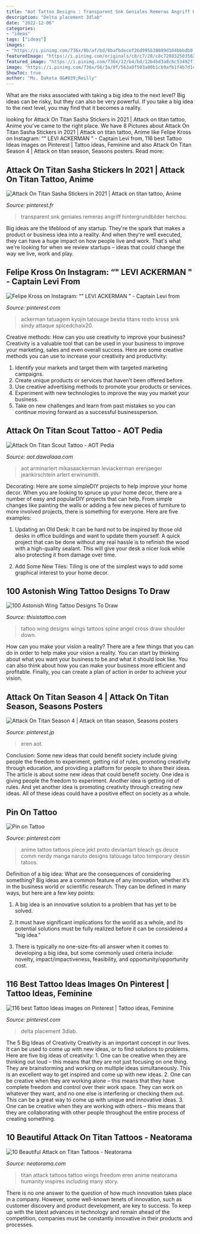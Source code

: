 ```yaml
---
title: "Aot Tattoo Designs : Transparent Snk Geniales Remeras Angriff Hintergrundbilder Heichou"
description: "Delta placement 3dlab"
date: "2022-12-06"
categories:
- "ideas"
tags: ["ideas"]
images:
- "https://i.pinimg.com/736x/8b/af/bd/8bafbdecef26d995b38809d104bbbdb0.jpg"
featuredImage: "https://i.pinimg.com/originals/c8/c7/28/c8c7288325035824d6294f64e94fb4f2.jpg"
featured_image: "https://i.pinimg.com/736x/12/b4/bd/12b4bd3a8c6c53492f106f03edf110f9.jpg"
image: "https://i.pinimg.com/736x/56/3a/0f/563a0f503a00b1cb9afb1f4b7d1c77b7--foot-tattoo-placements-text-tattoo.jpg"
ShowToc: true
author: "Ms. Dakota O&#039;Reilly"
---
```



What are the risks associated with taking a big idea to the next level?
Big ideas can be risky, but they can also be very powerful. If you take a big idea to the next level, you may find that it becomes a reality.

	

		
looking for Attack On Titan Sasha Stickers in 2021 | Attack on titan tattoo, Anime you've came to the right place. We have 8 Pictures about Attack On Titan Sasha Stickers in 2021 | Attack on titan tattoo, Anime like Felipe Kross on Instagram: “&quot; LEVI ACKERMAN &quot; - Captain Levi from, 116 best Tattoo Ideas images on Pinterest | Tattoo ideas, Feminine and also Attack On Titan Season 4 | Attack on titan season, Seasons posters. Read more:
		
    
## Attack On Titan Sasha Stickers In 2021 | Attack On Titan Tattoo, Anime

<img loading=lazy src="https://i.pinimg.com/originals/aa/de/40/aade401a8561ce0447469ad8558cee31.jpg" onerror="this.onerror=null;this.src='https://tse1.mm.bing.net/th?id=OIP.9Aa0_XdHKgsKj5EYV_nQ6wHaHa&amp;pid=15.1';" alt="Attack On Titan Sasha Stickers in 2021 | Attack on titan tattoo, Anime">

_Source: pinterest.fr_

>transparent snk geniales remeras angriff hintergrundbilder heichou. 

	

Big ideas are the lifeblood of any startup. They're the spark that makes a product or business idea into a reality. And when they're well executed, they can have a huge impact on how people live and work. That's what we're looking for when we review startups – ideas that could change the way we live, work and play.

    
## Felipe Kross On Instagram: “&quot; LEVI ACKERMAN &quot; - Captain Levi From

<img loading=lazy src="https://i.pinimg.com/originals/fe/a8/4e/fea84e9302b8cdbd471e7cb44de135c5.jpg" onerror="this.onerror=null;this.src='https://tse1.mm.bing.net/th?id=OIP.-wudSBUKP-Ep-ZuxT7zZYwHaJQ&amp;pid=15.1';" alt="Felipe Kross on Instagram: “&quot; LEVI ACKERMAN &quot; - Captain Levi from">

_Source: pinterest.com_

>ackerman tatuagem kyojin tatouage bestia titans rosto kross snk sindy attaque spicedchaix20. 

	

Creative methods: How can you use creativity to improve your business?
Creativity is a valuable tool that can be used in your business to improve your marketing, sales and even overall success. Here are some creative methods you can use to increase your creativity and productivity: 
1. Identify your markets and target them with targeted marketing campaigns.
2. Create unique products or services that haven’t been offered before.
3. Use creative advertising methods to promote your products or services. 
4. Experiment with new technologies to improve the way you market your business. 
5. Take on new challenges and learn from past mistakes so you can continue moving forward as a successful businessperson.

    
## Attack On Titan Scout Tattoo - AOT Pedia

<img loading=lazy src="https://i.pinimg.com/736x/12/b4/bd/12b4bd3a8c6c53492f106f03edf110f9.jpg" onerror="this.onerror=null;this.src='https://tse1.mm.bing.net/th?id=OIP.f0taRieGjmqnZcJ3Cy_fQwHaJQ&amp;pid=15.1';" alt="Attack On Titan Scout Tattoo - AOT Pedia">

_Source: aot.dawalaaa.com_

>aot arminarlert mikasaackerman leviackerman erenjaeger jeankirschtein arlert erwinsmith. 

	

Decorating: Here are some simpleDIY projects to help improve your home decor.
When you are looking to spruce up your home decor, there are a number of easy and popularDIY projects that can help. From simple changes like painting the walls or adding a few new pieces of furniture to more involved projects, there is something for everyone. Here are five examples:
1. Updating an Old Desk: It can be hard not to be inspired by those old desks in office buildings and want to update them yourself. A quick project that can be done without any real hassle is to refinish the wood with a high-quality sealant. This will give your desk a nicer look while also protecting it from damage over time.

2. Add Some New Tiles: Tiling is one of the simplest ways to add some graphical interest to your home decor.

    
## 100 Astonish Wing Tattoo Designs To Draw

<img loading=lazy src="http://www.thisistattoo.com/wp-content/uploads/2015/07/wing-tattoo-designs-44.jpg" onerror="this.onerror=null;this.src='https://tse1.mm.bing.net/th?id=OIP.ZrsIp4PeVHib35fcLjg_BAHaKT&amp;pid=15.1';" alt="100 Astonish Wing Tattoo Designs To Draw">

_Source: thisistattoo.com_

>tattoo wing designs wings tattoos spine angel cross draw shoulder down. 

	

How can you make your vision a reality?
There are a few things that you can do in order to help make your vision a reality. You can start by thinking about what you want your business to be and what it should look like. You can also think about how you can make your business more efficient and profitable. Finally, you can create a plan of action in order to achieve your vision.

    
## Attack On Titan Season 4 | Attack On Titan Season, Seasons Posters

<img loading=lazy src="https://i.pinimg.com/736x/8b/af/bd/8bafbdecef26d995b38809d104bbbdb0.jpg" onerror="this.onerror=null;this.src='https://tse2.mm.bing.net/th?id=OIP.4ruWtlLmDnBwKNx8YvnHWAHaNI&amp;pid=15.1';" alt="Attack On Titan Season 4 | Attack on titan season, Seasons posters">

_Source: pinterest.jp_

>eren aot. 

	

Conclusion: Some new ideas that could benefit society include giving people the freedom to experiment, getting rid of rules, promoting creativity through education, and providing a platform for people to share their ideas.
The article is about some new ideas that could benefit society. One idea is giving people the freedom to experiment. Another idea is getting rid of rules. And yet another idea is promoting creativity through creating new ideas. All of these ideas could have a positive effect on society as a whole.

    
## Pin On Tattoo

<img loading=lazy src="https://i.pinimg.com/originals/c8/c7/28/c8c7288325035824d6294f64e94fb4f2.jpg" onerror="this.onerror=null;this.src='https://tse1.mm.bing.net/th?id=OIP.I7vWrF_bHTSj0eUQJ8XOXwHaFj&amp;pid=15.1';" alt="Pin on Tattoo">

_Source: pinterest.com_

>anime tattoo tattoos piece jekt proto deviantart bleach gs deuce comm nerdy manga naruto designs tatouage tatoo temporary dessin tatoos. 

	

Definition of a big idea: What are the consequences of considering something?
Big ideas are a common feature of any innovation, whether it’s in the business world or scientific research. They can be defined in many ways, but here are a few key points:
1. A big idea is an innovative solution to a problem that has yet to be solved.

2. It must have significant implications for the world as a whole, and its potential solutions must be fully realized before it can be considered a "big idea."

3. There is typically no one-size-fits-all answer when it comes to developing a big idea, but some commonly used criteria include: novelty, impact/impactiveness, feasibility, and opportunity/opportunity cost. 

    
## 116 Best Tattoo Ideas Images On Pinterest | Tattoo Ideas, Feminine

<img loading=lazy src="https://i.pinimg.com/736x/56/3a/0f/563a0f503a00b1cb9afb1f4b7d1c77b7--foot-tattoo-placements-text-tattoo.jpg" onerror="this.onerror=null;this.src='https://tse3.mm.bing.net/th?id=OIP.KebjqmRvAsMD7rSu_vu-wgHaEU&amp;pid=15.1';" alt="116 best Tattoo Ideas images on Pinterest | Tattoo ideas, Feminine">

_Source: pinterest.com_

>delta placement 3dlab. 

	

The 5 Big Ideas of Creativity
Creativity is an important concept in our lives. It can be used to come up with new ideas, or to find solutions to problems. Here are five big ideas of creativity: 1. One can be creative when they are thinking out loud – this means that they are not just focusing on one thing. They are brainstorming and working on multiple ideas simultaneously. This is an excellent way to get inspired and come up with new ideas. 2. One can be creative when they are working alone – this means that they have complete freedom and control over their work space. They can work on whatever they want, and no one else is interfering or checking them out. This can be a great way to come up with unique and innovative ideas. 3. One can be creative when they are working with others – this means that they are collaborating with other people throughout the entire process of creating something.

    
## 10 Beautiful Attack On Titan Tattoos - Neatorama

<img loading=lazy src="http://uploads.neatorama.com/images/posts/951/71/71951/1399848945-0.jpg" onerror="this.onerror=null;this.src='https://tse2.mm.bing.net/th?id=OIP.AG8Tc58ZfToZcmhJizVY5wHaE8&amp;pid=15.1';" alt="10 Beautiful Attack on Titan Tattoos - Neatorama">

_Source: neatorama.com_

>titan attack tattoos tattoo wings freedom eren anime neatorama humanity inspires including many story. 

	

There is no one answer to the question of how much innovation takes place in a company. However, some well-known tenets of innovation, such as customer discovery and product development, are key to success. To keep up with the latest advances in technology and remain ahead of the competition, companies must be constantly innovative in their products and processes.

